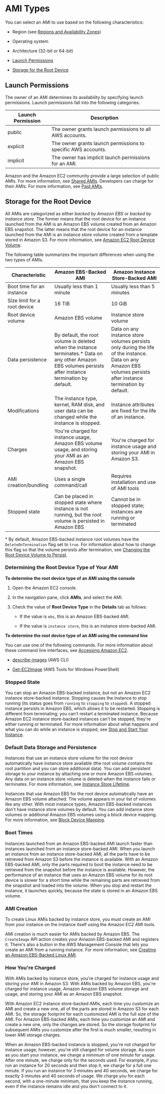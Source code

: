 # AMI Types<a name="ComponentsAMIs"></a>

You can select an AMI to use based on the following characteristics:

+ Region \(see [Regions and Availability Zones](using-regions-availability-zones.md)\)

+ Operating system

+ Architecture \(32\-bit or 64\-bit\)

+ [Launch Permissions](#launch-permissions)

+ [Storage for the Root Device](#storage-for-the-root-device)

## Launch Permissions<a name="launch-permissions"></a>

The owner of an AMI determines its availability by specifying launch permissions\. Launch permissions fall into the following categories\.


| Launch Permission | Description | 
| --- | --- | 
| public | The owner grants launch permissions to all AWS accounts\. | 
| explicit | The owner grants launch permissions to specific AWS accounts\. | 
| implicit | The owner has implicit launch permissions for an AMI\. | 

Amazon and the Amazon EC2 community provide a large selection of public AMIs\. For more information, see [Shared AMIs](sharing-amis.md)\. Developers can charge for their AMIs\. For more information, see [Paid AMIs](paid-amis.md)\.

## Storage for the Root Device<a name="storage-for-the-root-device"></a>

All AMIs are categorized as either *backed by Amazon EBS* or *backed by instance store*\. The former means that the root device for an instance launched from the AMI is an Amazon EBS volume created from an Amazon EBS snapshot\. The latter means that the root device for an instance launched from the AMI is an instance store volume created from a template stored in Amazon S3\. For more information, see [Amazon EC2 Root Device Volume](RootDeviceStorage.md)\.

The following table summarizes the important differences when using the two types of AMIs\.


| Characteristic | Amazon EBS\-Backed AMI | Amazon Instance Store\-Backed AMI | 
| --- | --- | --- | 
|  Boot time for an instance  |  Usually less than 1 minute  |  Usually less than 5 minutes  | 
|  Size limit for a root device  |  16 TiB  |  10 GiB  | 
|  Root device volume  |  Amazon EBS volume  |  Instance store volume  | 
|  Data persistence  |  By default, the root volume is deleted when the instance terminates\.\* Data on any other Amazon EBS volumes persists after instance termination by default\.  |  Data on any instance store volumes persists only during the life of the instance\. Data on any Amazon EBS volumes persists after instance termination by default\.  | 
|  Modifications  |  The instance type, kernel, RAM disk, and user data can be changed while the instance is stopped\.  |  Instance attributes are fixed for the life of an instance\.  | 
|  Charges  |  You're charged for instance usage, Amazon EBS volume usage, and storing your AMI as an Amazon EBS snapshot\.  |  You're charged for instance usage and storing your AMI in Amazon S3\.  | 
|  AMI creation/bundling  |  Uses a single command/call  |  Requires installation and use of AMI tools  | 
|  Stopped state  |  Can be placed in stopped state where instance is not running, but the root volume is persisted in Amazon EBS  |  Cannot be in stopped state; instances are running or terminated  | 

\* By default, Amazon EBS\-backed instance root volumes have the `DeleteOnTermination` flag set to `true`\. For information about how to change this flag so that the volume persists after termination, see [Changing the Root Device Volume to Persist](RootDeviceStorage.md#Using_RootDeviceStorage)\.

### Determining the Root Device Type of Your AMI<a name="display-ami-root-device-type"></a>

**To determine the root device type of an AMI using the console**

1. Open the Amazon EC2 console\.

1. In the navigation pane, click **AMIs**, and select the AMI\.

1. Check the value of **Root Device Type** in the **Details** tab as follows:

   + If the value is `ebs`, this is an Amazon EBS\-backed AMI\.

   + If the value is `instance store`, this is an instance store\-backed AMI\.

**To determine the root device type of an AMI using the command line**

You can use one of the following commands\. For more information about these command line interfaces, see [Accessing Amazon EC2](concepts.md#access-ec2)\.

+ [describe\-images](http://docs.aws.amazon.com/cli/latest/reference/ec2/describe-images.html) \(AWS CLI\)

+ [Get\-EC2Image](http://docs.aws.amazon.com/powershell/latest/reference/items/Get-EC2Image.html) \(AWS Tools for Windows PowerShell\)

### Stopped State<a name="ec2-bootfromebs-stopped-state"></a>

You can stop an Amazon EBS\-backed instance, but not an Amazon EC2 instance store\-backed instance\. Stopping causes the instance to stop running \(its status goes from `running` to `stopping` to `stopped`\)\. A stopped instance persists in Amazon EBS, which allows it to be restarted\. Stopping is different from terminating; you can't restart a terminated instance\. Because Amazon EC2 instance store\-backed instances can't be stopped, they're either running or terminated\. For more information about what happens and what you can do while an instance is stopped, see [Stop and Start Your Instance](Stop_Start.md)\.

### Default Data Storage and Persistence<a name="ec2-bootfromebs-default-data-storage-and-persistence"></a>

Instances that use an instance store volume for the root device automatically have instance store available \(the root volume contains the root partition and you can store additional data\)\. You can add persistent storage to your instance by attaching one or more Amazon EBS volumes\. Any data on an instance store volume is deleted when the instance fails or terminates\. For more information, see [Instance Store Lifetime](InstanceStorage.md#instance-store-lifetime)\.

Instances that use Amazon EBS for the root device automatically have an Amazon EBS volume attached\. The volume appears in your list of volumes like any other\. With most instance types, Amazon EBS\-backed instances don't have instance store volumes by default\. You can add instance store volumes or additional Amazon EBS volumes using a block device mapping\. For more information, see [Block Device Mapping](block-device-mapping-concepts.md)\.

### Boot Times<a name="ec2-bootfromebs-boot-times"></a>

Instances launched from an Amazon EBS\-backed AMI launch faster than instances launched from an instance store\-backed AMI\. When you launch an instance from an instance store\-backed AMI, all the parts have to be retrieved from Amazon S3 before the instance is available\. With an Amazon EBS\-backed AMI, only the parts required to boot the instance need to be retrieved from the snapshot before the instance is available\. However, the performance of an instance that uses an Amazon EBS volume for its root device is slower for a short time while the remaining parts are retrieved from the snapshot and loaded into the volume\. When you stop and restart the instance, it launches quickly, because the state is stored in an Amazon EBS volume\.

### AMI Creation<a name="ec2-bootfromebs-ami-creation"></a>

To create Linux AMIs backed by instance store, you must create an AMI from your instance on the instance itself using the Amazon EC2 AMI tools\. 

AMI creation is much easier for AMIs backed by Amazon EBS\. The `CreateImage` API action creates your Amazon EBS\-backed AMI and registers it\. There's also a button in the AWS Management Console that lets you create an AMI from a running instance\. For more information, see [Creating an Amazon EBS\-Backed Linux AMI](creating-an-ami-ebs.md)\.

### How You're Charged<a name="ec2-bootfromebs-how-you-are-charged"></a>

With AMIs backed by instance store, you're charged for instance usage and storing your AMI in Amazon S3\. With AMIs backed by Amazon EBS, you're charged for instance usage, Amazon Amazon EBS volume storage and usage, and storing your AMI as an Amazon EBS snapshot\.

With Amazon EC2 instance store\-backed AMIs, each time you customize an AMI and create a new one, all of the parts are stored in Amazon S3 for each AMI\. So, the storage footprint for each customized AMI is the full size of the AMI\. For Amazon EBS\-backed AMIs, each time you customize an AMI and create a new one, only the changes are stored\. So the storage footprint for subsequent AMIs you customize after the first is much smaller, resulting in lower AMI storage charges\. 

When an Amazon EBS\-backed instance is stopped, you're not charged for instance usage; however, you're still charged for volume storage\. As soon as you start your instance, we charge a minimum of one minute for usage\. After one minute, we charge only for the seconds used\. For example, if you run an instance for 20 seconds and then stop it, we charge for a full one minute\. If you run an instance for 3 minutes and 40 seconds, we charge for exactly 3 minutes and 40 seconds of usage\. We charge you for each second, with a one\-minute minimum, that you keep the instance running, even if the instance remains idle and you don't connect to it\.
